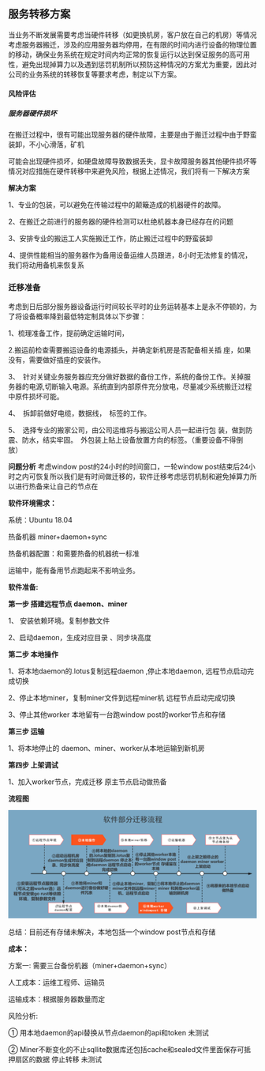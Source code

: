 ## **服务转移方案**

当业务不断发展需要考虑当硬件转移（如更换机房，客户放在自己的机房）等情况考虑服务器搬迁，涉及的应用服务器均停用，在有限的时间内进行设备的物理位置的移动，确保业务系统在规定时间内均正常的恢复运行以达到保证服务的高可用性，避免出现掉算力以及遇到惩罚机制所以预防这种情况的方案尤为重要，因此对公司的业务系统的转移恢复等要求考虑，制定以下方案。

#### **风险评估**

##### **服务器硬件损坏**

在搬迁过程中，很有可能出现服务器的硬件故障，主要是由于搬迁过程中由于野蛮装卸，不小心滑落，矿机

可能会出现硬件损坏，如硬盘故障导致数据丢失，显卡故障服务器其他硬件损坏等情况对应措施在硬件转移中来避免风险，根据上述情况，我们将有一下解决方案

**解决方案**

1、专业的包装，可以避免在传输过程中的颠簸造成的机器硬件的故障。

2、在搬迁之前进行的服务器的硬件检测可以杜绝机器本身已经存在的问题

3、安排专业的搬运工人实施搬迁工作，防止搬迁过程中的野蛮装卸

4、提供性能相当的服务器作为备用设备运维人员跟进，8小时无法修复的情况，我们将动用备机来恢复系

### **迁移准备**

考虑到日后部分服务器设备运行时间较长平时的业务运转基本上是永不停顿的，为了将设备概率降到最低特定制具体以下步骤：

1、梳理准备工作，提前确定运输时间，

2.搬运前检查需要搬运设备的电源插头，并确定新机房是否配备相关插 座，如果没有，需要做好插座的安装作。 

3、 针对关键业务服务器应充分做好数据的备份工作，系统的备份工作。关掉服务器的电源,切断输入电源。系统直到内部原件充分放电，尽量减少系统搬迁过程中原件损坏可能。  

4、 拆卸前做好电缆，数据线， 标签的工作。 

5、 选择专业的搬家公司，由公司运维将与搬运公司人员一起进行包 装，做到防震、防水，结实牢固。 外包装上贴上设备放置方向的标签。（重要设备不得倒放） 



**问题分析** 考虑window post的24小时的时间窗口，一轮window post结束后24小时之内可恢复所以我们是有时间做迁移的，软件迁移考虑惩罚机制和避免掉算力所以进行热备来让自己的节点在

**软件环境需求：** 

系统：Ubuntu 18.04

热备机器 miner+daemon+sync

热备机器配置：和需要热备的机器统一标准

运输中，能有备用节点跑起来不影响业务。

**软件准备:**

**第一步 搭建远程节点 daemon、miner**

1、 安装依赖环境。复制参数文件

2、启动daemon，生成对应目录 、同步块高度

**第二步 本地操作**

1、将本地daemon的.lotus复制远程daemon ,停止本地daemon, 远程节点启动完成切换

2、停止本地miner，复制miner文件到远程miner机 远程节点启动完成切换

3、停止其他worker 本地留有一台跑window post的worker节点和存储

**第三步 运输**

1、将本地停止的 daemon、miner、worker从本地运输到新机房

**第四步 上架调试**

1、加入worker节点，完成迁移 原主节点启动做热备

**流程图**  

![aaa](picture/aaa.png)

总结：目前还有存储未解决，本地包括一个window post节点和存储

**成本：**

方案一: 需要三台备份机器（miner+daemon+sync）

人工成本：运维工程师、运输员

运输成本：根据服务器数量而定

风险分析:

① 用本地daemon的api替换从节点daemon的api和token 未测试

② Miner不断变化的不止sqllite数据库还包括cache和sealed文件里面保存可抵押扇区的数据 停止转移 未测试